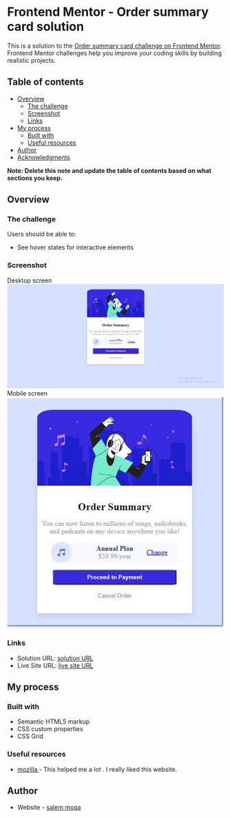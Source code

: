 # Frontend Mentor - Order summary card solution

This is a solution to the [Order summary card challenge on Frontend Mentor](https://www.frontendmentor.io/challenges/order-summary-component-QlPmajDUj). Frontend Mentor challenges help you improve your coding skills by building realistic projects. 

## Table of contents

- [Overview](#overview)
  - [The challenge](#the-challenge)
  - [Screenshot](#screenshot)
  - [Links](#links)
- [My process](#my-process)
  - [Built with](#built-with)
  - [Useful resources](#useful-resources)
- [Author](#author)
- [Acknowledgments](#acknowledgments)

**Note: Delete this note and update the table of contents based on what sections you keep.**

## Overview

### The challenge

Users should be able to:

- See hover states for interactive elements

### Screenshot
Desktop screen
![Desktop screenshot](screenshot/Desktop.JPG)
Mobile screen
![Moblie screenshot](screenshot/Mobile.JPG)



### Links

- Solution URL: [solution URL](https://github.com/moqasalem/order-summary)
- Live Site URL: [live site URL](https://moqasalem.github.io/order-summary/)

## My process

### Built with

- Semantic HTML5 markup
- CSS custom properties
- CSS Grid



### Useful resources

- [mozilla ](https://developer.mozilla.org/en-US/docs/Web/CSS) - This helped me a lot . I really liked this website.

## Author

- Website - [salem moqa](https://github.com/moqasalem)


